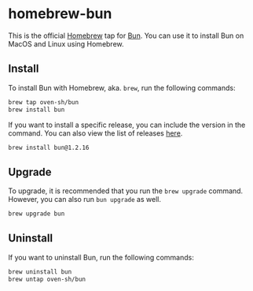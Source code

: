 # homebrew-bun

This is the official [Homebrew](https://brew.sh/) tap for [Bun](https://bun.sh/). You can use it to install Bun on MacOS and Linux using Homebrew.

## Install

To install Bun with Homebrew, aka. `brew`, run the following commands:

```bash
brew tap oven-sh/bun
brew install bun
```

If you want to install a specific release, you can include the version in the command. You can also view the list of releases [here](https://github.com/oven-sh/bun/releases).

```bash
brew install bun@1.2.16
```

## Upgrade

To upgrade, it is recommended that you run the `brew upgrade` command. However, you can also run `bun upgrade` as well.

```bash
brew upgrade bun
```

## Uninstall

If you want to uninstall Bun, run the following commands:

```bash
brew uninstall bun
brew untap oven-sh/bun
```
